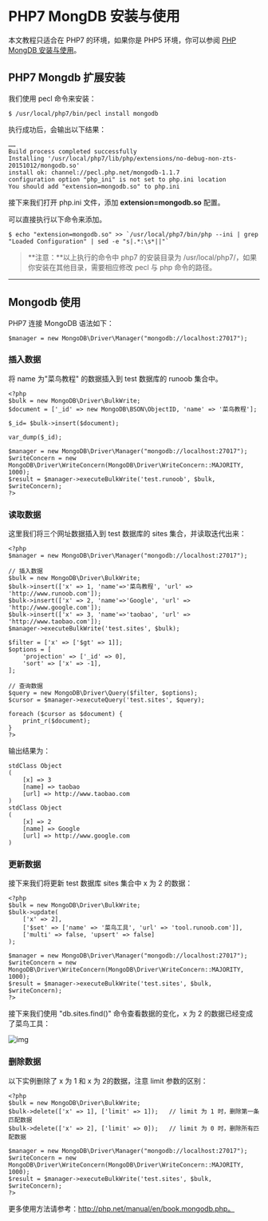# PHP7 MongDB 安装与使用

本文教程只适合在 PHP7 的环境，如果你是 PHP5 环境，你可以参阅 [PHP MongDB 安装与使用](https://www.runoob.com/mongodb/mongodb-php.html)。

## PHP7 Mongdb 扩展安装

我们使用 pecl 命令来安装：

```
$ /usr/local/php7/bin/pecl install mongodb
```

执行成功后，会输出以下结果：

```
……
Build process completed successfully
Installing '/usr/local/php7/lib/php/extensions/no-debug-non-zts-20151012/mongodb.so'
install ok: channel://pecl.php.net/mongodb-1.1.7
configuration option "php_ini" is not set to php.ini location
You should add "extension=mongodb.so" to php.ini
```

接下来我们打开 php.ini 文件，添加 **extension=mongodb.so** 配置。

可以直接执行以下命令来添加。

```
$ echo "extension=mongodb.so" >> `/usr/local/php7/bin/php --ini | grep "Loaded Configuration" | sed -e "s|.*:\s*||"`
```

> **注意：**以上执行的命令中 php7 的安装目录为 /usr/local/php7/，如果你安装在其他目录，需要相应修改 pecl 与 php 命令的路径。

------

## Mongodb 使用

PHP7 连接 MongoDB 语法如下：

```
$manager = new MongoDB\Driver\Manager("mongodb://localhost:27017");
```

### 插入数据

将 name 为"菜鸟教程" 的数据插入到 test 数据库的 runoob 集合中。

```
<?php
$bulk = new MongoDB\Driver\BulkWrite;
$document = ['_id' => new MongoDB\BSON\ObjectID, 'name' => '菜鸟教程'];

$_id= $bulk->insert($document);

var_dump($_id);

$manager = new MongoDB\Driver\Manager("mongodb://localhost:27017");  
$writeConcern = new MongoDB\Driver\WriteConcern(MongoDB\Driver\WriteConcern::MAJORITY, 1000);
$result = $manager->executeBulkWrite('test.runoob', $bulk, $writeConcern);
?>
```

### 读取数据

这里我们将三个网址数据插入到 test 数据库的 sites 集合，并读取迭代出来：

```
<?php
$manager = new MongoDB\Driver\Manager("mongodb://localhost:27017");  

// 插入数据
$bulk = new MongoDB\Driver\BulkWrite;
$bulk->insert(['x' => 1, 'name'=>'菜鸟教程', 'url' => 'http://www.runoob.com']);
$bulk->insert(['x' => 2, 'name'=>'Google', 'url' => 'http://www.google.com']);
$bulk->insert(['x' => 3, 'name'=>'taobao', 'url' => 'http://www.taobao.com']);
$manager->executeBulkWrite('test.sites', $bulk);

$filter = ['x' => ['$gt' => 1]];
$options = [
    'projection' => ['_id' => 0],
    'sort' => ['x' => -1],
];

// 查询数据
$query = new MongoDB\Driver\Query($filter, $options);
$cursor = $manager->executeQuery('test.sites', $query);

foreach ($cursor as $document) {
    print_r($document);
}
?>
```

输出结果为：

```
stdClass Object
(
    [x] => 3
    [name] => taobao
    [url] => http://www.taobao.com
)
stdClass Object
(
    [x] => 2
    [name] => Google
    [url] => http://www.google.com
)
```

### 更新数据

接下来我们将更新 test 数据库 sites 集合中 x 为 2 的数据：

```
<?php
$bulk = new MongoDB\Driver\BulkWrite;
$bulk->update(
    ['x' => 2],
    ['$set' => ['name' => '菜鸟工具', 'url' => 'tool.runoob.com']],
    ['multi' => false, 'upsert' => false]
);

$manager = new MongoDB\Driver\Manager("mongodb://localhost:27017");  
$writeConcern = new MongoDB\Driver\WriteConcern(MongoDB\Driver\WriteConcern::MAJORITY, 1000);
$result = $manager->executeBulkWrite('test.sites', $bulk, $writeConcern);
?>
```

接下来我们使用 "db.sites.find()" 命令查看数据的变化，x 为 2 的数据已经变成了菜鸟工具：

![img](https://www.runoob.com/wp-content/uploads/2016/06/EFFDBCDE-1E7E-40AD-BE88-37CD57070E25.jpg)

### 删除数据

以下实例删除了 x 为 1 和 x 为 2的数据，注意 limit 参数的区别：

```
<?php
$bulk = new MongoDB\Driver\BulkWrite;
$bulk->delete(['x' => 1], ['limit' => 1]);   // limit 为 1 时，删除第一条匹配数据
$bulk->delete(['x' => 2], ['limit' => 0]);   // limit 为 0 时，删除所有匹配数据

$manager = new MongoDB\Driver\Manager("mongodb://localhost:27017");  
$writeConcern = new MongoDB\Driver\WriteConcern(MongoDB\Driver\WriteConcern::MAJORITY, 1000);
$result = $manager->executeBulkWrite('test.sites', $bulk, $writeConcern);
?>
```

更多使用方法请参考：http://php.net/manual/en/book.mongodb.php。